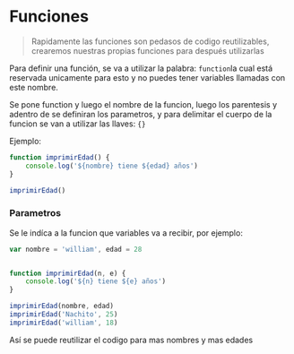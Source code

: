 # Funciones

> Rapidamente las funciones son pedasos de codigo reutilizables, crearemos nuestras propias funciones para después utilizarlas 

Para definir una función, se va a utilizar la palabra: ```function```la cual está reservada unicamente para esto y no puedes tener variables llamadas con este nombre.

Se pone function y luego el nombre de la funcion, luego los parentesis y adentro de se definiran los parametros, y para delimitar el cuerpo de la funcion se van a utilizar las llaves: ```{}```

Ejemplo:

```js
function imprimirEdad() {
	console.log('${nombre} tiene ${edad} años')
}

imprimirEdad()
```

### Parametros
Se le indíca a la funcion que variables va a recibir, por ejemplo:

```js
var nombre = 'william', edad = 28


function imprimirEdad(n, e) {
	console.log('${n} tiene ${e} años')
}

imprimirEdad(nombre, edad)
imprimirEdad('Nachito', 25)
imprimirEdad('william', 18)

```

Así se puede reutilizar el codigo para mas nombres y mas edades